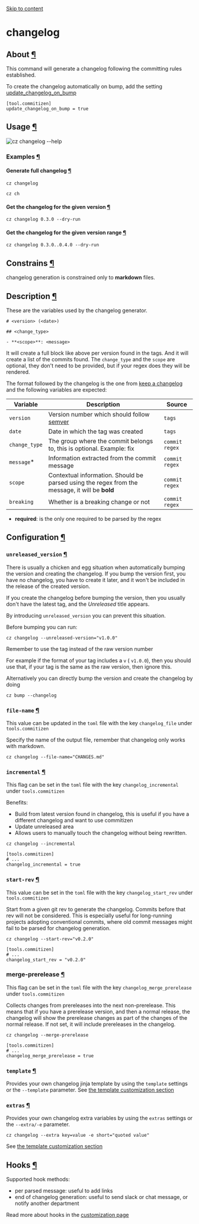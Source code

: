 [Skip to content](https://commitizen-tools.github.io/commitizen/commands/changelog/#about)

# changelog

## About [¶](https://commitizen-tools.github.io/commitizen/commands/changelog/\#about "Permanent link")

This command will generate a changelog following the committing rules established.

To create the changelog automatically on bump, add the setting [update\_changelog\_on\_bump](https://commitizen-tools.github.io/commitizen/commands/bump/#update_changelog_on_bump)

```
[tool.commitizen]
update_changelog_on_bump = true

```

## Usage [¶](https://commitizen-tools.github.io/commitizen/commands/changelog/\#usage "Permanent link")

![cz changelog --help](https://commitizen-tools.github.io/commitizen/images/cli_help/cz_changelog___help.svg)

### Examples [¶](https://commitizen-tools.github.io/commitizen/commands/changelog/\#examples "Permanent link")

#### Generate full changelog [¶](https://commitizen-tools.github.io/commitizen/commands/changelog/\#generate-full-changelog "Permanent link")

```
cz changelog

```

```
cz ch

```

#### Get the changelog for the given version [¶](https://commitizen-tools.github.io/commitizen/commands/changelog/\#get-the-changelog-for-the-given-version "Permanent link")

```
cz changelog 0.3.0 --dry-run

```

#### Get the changelog for the given version range [¶](https://commitizen-tools.github.io/commitizen/commands/changelog/\#get-the-changelog-for-the-given-version-range "Permanent link")

```
cz changelog 0.3.0..0.4.0 --dry-run

```

## Constrains [¶](https://commitizen-tools.github.io/commitizen/commands/changelog/\#constrains "Permanent link")

changelog generation is constrained only to **markdown** files.

## Description [¶](https://commitizen-tools.github.io/commitizen/commands/changelog/\#description "Permanent link")

These are the variables used by the changelog generator.

```
# <version> (<date>)

## <change_type>

- **<scope>**: <message>

```

It will create a full block like above per version found in the tags.
And it will create a list of the commits found.
The `change_type` and the `scope` are optional, they don't need to be provided,
but if your regex does they will be rendered.

The format followed by the changelog is the one from [keep a changelog](https://keepachangelog.com/)
and the following variables are expected:

| Variable | Description | Source |
| --- | --- | --- |
| `version` | Version number which should follow [semver](https://semver.org/) | `tags` |
| `date` | Date in which the tag was created | `tags` |
| `change_type` | The group where the commit belongs to, this is optional. Example: fix | `commit regex` |
| `message`\* | Information extracted from the commit message | `commit regex` |
| `scope` | Contextual information. Should be parsed using the regex from the message, it will be **bold** | `commit regex` |
| `breaking` | Whether is a breaking change or not | `commit regex` |

- **required**: is the only one required to be parsed by the regex

## Configuration [¶](https://commitizen-tools.github.io/commitizen/commands/changelog/\#configuration "Permanent link")

### `unreleased_version` [¶](https://commitizen-tools.github.io/commitizen/commands/changelog/\#unreleased_version "Permanent link")

There is usually a chicken and egg situation when automatically
bumping the version and creating the changelog.
If you bump the version first, you have no changelog, you have to
create it later, and it won't be included in
the release of the created version.

If you create the changelog before bumping the version, then you
usually don't have the latest tag, and the _Unreleased_ title appears.

By introducing `unreleased_version` you can prevent this situation.

Before bumping you can run:

```
cz changelog --unreleased-version="v1.0.0"

```

Remember to use the tag instead of the raw version number

For example if the format of your tag includes a `v` ( `v1.0.0`), then you should use that,
if your tag is the same as the raw version, then ignore this.

Alternatively you can directly bump the version and create the changelog by doing

```
cz bump --changelog

```

### `file-name` [¶](https://commitizen-tools.github.io/commitizen/commands/changelog/\#file-name "Permanent link")

This value can be updated in the `toml` file with the key `changelog_file` under `tools.commitizen`

Specify the name of the output file, remember that changelog only works with markdown.

```
cz changelog --file-name="CHANGES.md"

```

### `incremental` [¶](https://commitizen-tools.github.io/commitizen/commands/changelog/\#incremental "Permanent link")

This flag can be set in the `toml` file with the key `changelog_incremental` under `tools.commitizen`

Benefits:

- Build from latest version found in changelog, this is useful if you have a different changelog and want to use commitizen
- Update unreleased area
- Allows users to manually touch the changelog without being rewritten.

```
cz changelog --incremental

```

```
[tools.commitizen]
# ...
changelog_incremental = true

```

### `start-rev` [¶](https://commitizen-tools.github.io/commitizen/commands/changelog/\#start-rev "Permanent link")

This value can be set in the `toml` file with the key `changelog_start_rev` under `tools.commitizen`

Start from a given git rev to generate the changelog. Commits before that rev will not be considered. This is especially useful for long-running projects adopting conventional commits, where old commit messages might fail to be parsed for changelog generation.

```
cz changelog --start-rev="v0.2.0"

```

```
[tools.commitizen]
# ...
changelog_start_rev = "v0.2.0"

```

### merge-prerelease [¶](https://commitizen-tools.github.io/commitizen/commands/changelog/\#merge-prerelease "Permanent link")

This flag can be set in the `toml` file with the key `changelog_merge_prerelease` under `tools.commitizen`

Collects changes from prereleases into the next non-prerelease. This means that if you have a prerelease version, and then a normal release, the changelog will show the prerelease changes as part of the changes of the normal release. If not set, it will include prereleases in the changelog.

```
cz changelog --merge-prerelease

```

```
[tools.commitizen]
# ...
changelog_merge_prerelease = true

```

### `template` [¶](https://commitizen-tools.github.io/commitizen/commands/changelog/\#template "Permanent link")

Provides your own changelog jinja template by using the `template` settings or the `--template` parameter.
See [the template customization section](https://commitizen-tools.github.io/commitizen/customization/#customizing-the-changelog-template)

### `extras` [¶](https://commitizen-tools.github.io/commitizen/commands/changelog/\#extras "Permanent link")

Provides your own changelog extra variables by using the `extras` settings or the `--extra/-e` parameter.

```
cz changelog --extra key=value -e short="quoted value"

```

See [the template customization section](https://commitizen-tools.github.io/commitizen/customization/#customizing-the-changelog-template)

## Hooks [¶](https://commitizen-tools.github.io/commitizen/commands/changelog/\#hooks "Permanent link")

Supported hook methods:

- per parsed message: useful to add links
- end of changelog generation: useful to send slack or chat message, or notify another department

Read more about hooks in the [customization page](https://commitizen-tools.github.io/commitizen/customization/)
